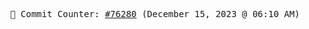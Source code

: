 <p align="center">
    <samp>
        📮 Commit Counter: <a href="https://github.com/Javascript-void0/Javascript-void0/commits/main">#76280</a> (December 15, 2023 @ 06:10 AM)
    </samp>
</p>